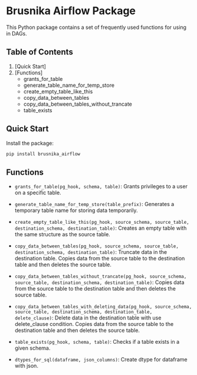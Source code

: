 # Brusnika Airflow Package

This Python package contains a set of frequently used functions for using in DAGs.

## Table of Contents

1. [Quick Start]
2. [Functions]
   - grants_for_table
   - generate_table_name_for_temp_store
   - create_empty_table_like_this
   - copy_data_between_tables
   - copy_data_between_tables_without_trancate
   - table_exists

## Quick Start

Install the package:

```bash
pip install brusnika_airflow
```

## Functions

- `grants_for_table(pg_hook, schema, table)`: Grants privileges to a user on a specific table.

- `generate_table_name_for_temp_store(table_prefix)`: Generates a temporary table name for storing data temporarily.

- `create_empty_table_like_this(pg_hook, source_schema, source_table, destination_schema, destination_table)`: Creates an empty table with the same structure as the source table.

- `copy_data_between_tables(pg_hook, source_schema, source_table, destination_schema, destination_table)`: Truncate data in the destination table. Copies data from the source table to the destination table and then deletes the source table.

- `copy_data_between_tables_without_trancate(pg_hook, source_schema, source_table, destination_schema, destination_table)`: Copies data from the source table to the destination table and then deletes the source table.

- `copy_data_between_tables_with_deleting_data(pg_hook, source_schema, source_table, destination_schema, destination_table, delete_clause)`: Delete data in the destination table with use delete_clause condition. Copies data from the source table to the destination table and then deletes the source table.

- `table_exists(pg_hook, schema, table)`: Checks if a table exists in a given schema.

- `dtypes_for_sql(dataframe, json_columns)`: Create dtype for dataframe with json.
